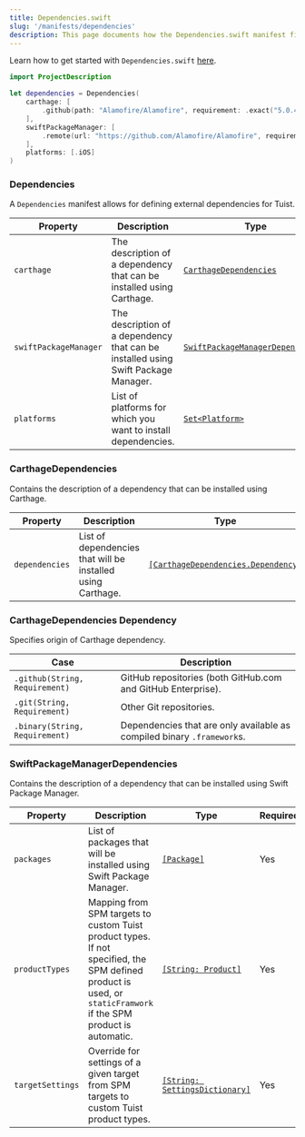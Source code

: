 ```yaml
---
title: Dependencies.swift
slug: '/manifests/dependencies'
description: This page documents how the Dependencies.swift manifest file can be used to define the contract between the dependency managers and Tuist.
---
```


Learn how to get started with `Dependencies.swift` [here](/guides/third-party-dependencies/).

```swift
import ProjectDescription

let dependencies = Dependencies(
    carthage: [
        .github(path: "Alamofire/Alamofire", requirement: .exact("5.0.4")),
    ],
    swiftPackageManager: [
        .remote(url: "https://github.com/Alamofire/Alamofire", requirement: .upToNextMajor(from: "5.0.0")),
    ],
    platforms: [.iOS]
)
```

### Dependencies

A `Dependencies` manifest allows for defining external dependencies for Tuist.

| Property              | Description                                                                        | Type                                                                     | Required | Default                  |
| --------------------- | ---------------------------------------------------------------------------------- | ------------------------------------------------------------------------ | -------- | ------------------------ |
| `carthage`            | The description of a dependency that can be installed using Carthage.              | [`CarthageDependencies`](#carthage-dependencies)                         | No       | `nil`                    |
| `swiftPackageManager` | The description of a dependency that can be installed using Swift Package Manager. | [`SwiftPackageManagerDependencies`](#swift-package-manager-dependencies) | No       | `nil`                    |
| `platforms`           | List of platforms for which you want to install dependencies.                      | [`Set<Platform>`](/manifests/project#platform)                           | No       | `Set(Platform.allCases)` |

### CarthageDependencies

Contains the description of a dependency that can be installed using Carthage.

| Property       | Description                                                 | Type                                                                     | Required | Default |
| -------------- | ----------------------------------------------------------- | ------------------------------------------------------------------------ | -------- | ------- |
| `dependencies` | List of dependencies that will be installed using Carthage. | [`[CarthageDependencies.Dependency]`](#carthage-dependencies-dependency) | Yes      |         |

### CarthageDependencies Dependency

Specifies origin of Carthage dependency.

| Case                           | Description                                                            |
| ------------------------------ | ---------------------------------------------------------------------- |
| `.github(String, Requirement)` | GitHub repositories (both GitHub.com and GitHub Enterprise).           |
| `.git(String, Requirement)`    | Other Git repositories.                                                |
| `.binary(String, Requirement)` | Dependencies that are only available as compiled binary `.framework`s. |

### SwiftPackageManagerDependencies

Contains the description of a dependency that can be installed using Swift Package Manager.

| Property         | Description                                                          | Type                                                                                     | Required                                                                | Default |
| ---------------- | -------------------------------------------------------------------- | ---------------------------------------------------------------------------------------- | ----------------------------------------------------------------------- | ------- |
| `packages`       | List of packages that will be installed using Swift Package Manager.                                                                                            | [`[Package]`](/manifests/project#package)                               | Yes     |
| `productTypes`   | Mapping from SPM targets to custom Tuist product types. If not specified, the SPM defined product is used, or `staticFramwork` if the SPM product is automatic. | [`[String: Product]`](/manifests/project#product)                       | Yes     |
| `targetSettings` | Override for settings of a given target from SPM targets to custom Tuist product types.                                                                         | [`[String: SettingsDictionary]`](/manifests/project#settingsdictionary) | Yes     |

